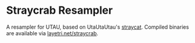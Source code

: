 # Straycrab Resampler
A resampler for UTAU, based on UtaUtaUtau's [straycat](https://github.com/utautautau/straycat). Compiled binaries are available via [layetri.net/straycrab](https://layetri.net/straycrab). 